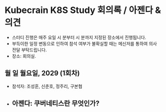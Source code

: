 # Kubecrain K8S Study 회의록 / 아젠다 & 의견
- 스터디 진행은 매주 요일 시 분부터 시 분까지 지정된 장소에서 진행됩니다. 
- 부득이한 일정 변동으로 인하여 참석 여부가 불확실할 때는 메신저를 통하여 의사 전달 부탁드립니다.
- 장소:  회의실.

## 월 일 월요일, 2029 (1회차)
- 참석자: 조성훈, 신춘호, 정주리, 구본협 
- 아젠다: 쿠버네티스란 무엇인가?
  -  
